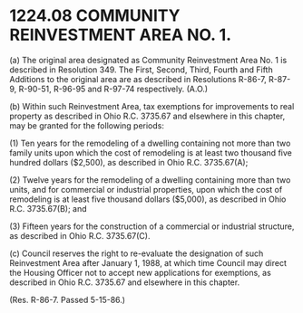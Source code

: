 1224.08 COMMUNITY REINVESTMENT AREA NO. 1.
==========================================

​(a) The original area designated as Community Reinvestment Area No. 1
is described in Resolution 349. The First, Second, Third, Fourth and
Fifth Additions to the original area are as described in Resolutions
R-86-7, R-87-9, R-90-51, R-96-95 and R-97-74 respectively. (A.O.)

​(b) Within such Reinvestment Area, tax exemptions for improvements to
real property as described in Ohio R.C. 3735.67 and elsewhere in this
chapter, may be granted for the following periods:

​(1) Ten years for the remodeling of a dwelling containing not more than
two family units upon which the cost of remodeling is at least two
thousand five hundred dollars (\$2,500), as described in Ohio R.C.
3735.67(A);

​(2) Twelve years for the remodeling of a dwelling containing more than
two units, and for commercial or industrial properties, upon which the
cost of remodeling is at least five thousand dollars (\$5,000), as
described in Ohio R.C. 3735.67(B); and

​(3) Fifteen years for the construction of a commercial or industrial
structure, as described in Ohio R.C. 3735.67(C).

​(c) Council reserves the right to re-evaluate the designation of such
Reinvestment Area after January 1, 1988, at which time Council may
direct the Housing Officer not to accept new applications for
exemptions, as described in Ohio R.C. 3735.67 and elsewhere in this
chapter.

(Res. R-86-7. Passed 5-15-86.)
